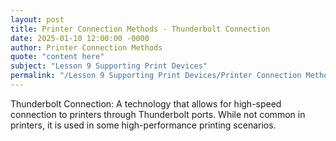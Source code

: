 ```yaml
---
layout: post
title: Printer Connection Methods - Thunderbolt Connection
date: 2025-01-10 12:00:00 -0000
author: Printer Connection Methods
quote: "content here"
subject: "Lesson 9 Supporting Print Devices"
permalink: "/Lesson 9 Supporting Print Devices/Printer Connection Methods/Printer Connection Methods - Thunderbolt Connection"
---
```


Thunderbolt Connection: A technology that allows for high-speed connection to printers through Thunderbolt ports. While not common in printers, it is used in some high-performance printing scenarios.
